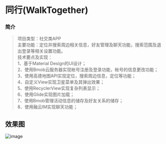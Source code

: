 # 同行(WalkTogether)
### 简介
> 项目类型：社交类APP</br>
  主要功能：定位并搜索周边相关信息，好友管理及聊天功能，搜索范围及退出登录等相关设置功能。</br>
  技术要点及实现：</br>
  1、基于Material Design的UI设计；</br>
  2、使用Bmob云服务器实现帐号注册及登录功能，帐号的信息更改功能；</br>
  3、使用高德地图API实现定位，搜索周边信息，定位等功能；</br>
  4、自定义View实现卫星菜单及其弹出效果；</br>
  5、使用RecyclerView实现复杂列表显示；</br>
  6、使用Glide实现图片加载；</br>
  7、使用Bmob管理活动信息的储存及好友关系的储存；</br>
  8、使用融云IM实现聊天功能；</br>

## 效果图
![image](https://github.com/Qunter/ImgForGithubRepository/blob/master/image/WalkTogether.gif)